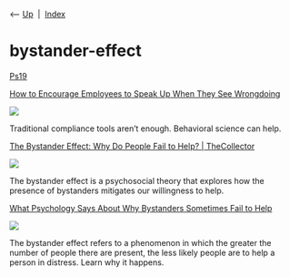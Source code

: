 <div class="nav">

⟵ [Up](index.html)  \|  [Index](index.html)

</div>

# bystander-effect

<div class="cards">

<div class="card">

<div class="card-title">

[Ps19](https://web.archive.org/web/20130507023426/http:/www.wadsworth.com/psychology_d/templates/student_resources/0155060678_rathus/ps/ps19.html)

</div>

</div>

<div class="card">

<div class="card-title">

[How to Encourage Employees to Speak Up When They See
Wrongdoing](http://feeds.harvardbusiness.org/~r/harvardbusiness/~3/nRTylgQ6D14/how-to-encourage-employees-to-speak-up-when-they-see-wrongdoing)

</div>

<div class="card-image">

[![](https://hbr.org/resources/images/article_assets/2021/02/Feb21_04_Jamie-Jones.jpg)](http://feeds.harvardbusiness.org/~r/harvardbusiness/~3/nRTylgQ6D14/how-to-encourage-employees-to-speak-up-when-they-see-wrongdoing)

</div>

Traditional compliance tools aren’t enough. Behavioral science can help.

</div>

<div class="card">

<div class="card-title">

[The Bystander Effect: Why Do People Fail to Help? \|
TheCollector](https://www.thecollector.com/bystander-effect-why-do-people-fail-to-help/)

</div>

<div class="card-image">

[![](https://cdn.thecollector.com/wp-content/uploads/2025/04/man-on-floor-helpless-bystander-effect.jpg)](https://www.thecollector.com/bystander-effect-why-do-people-fail-to-help/)

</div>

The bystander effect is a psychosocial theory that explores how the
presence of bystanders mitigates our willingness to help.

</div>

<div class="card">

<div class="card-title">

[What Psychology Says About Why Bystanders Sometimes Fail to
Help](https://www.verywellmind.com/the-bystander-effect-2795899)

</div>

<div class="card-image">

[![](https://www.verywellmind.com/thmb/MJUURcUPNiR9stzM2pqHfbAH6XI=/2121x0/filters:no_upscale():max_bytes(150000):strip_icc()/GettyImages-160993356-5aa687ce8e1b6e00367ee9dc.jpg)](https://www.verywellmind.com/the-bystander-effect-2795899)

</div>

The bystander effect refers to a phenomenon in which the greater the
number of people there are present, the less likely people are to help a
person in distress. Learn why it happens.

</div>

</div>
